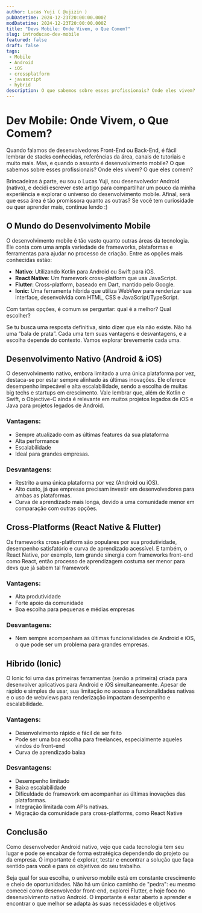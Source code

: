 ```yaml
---
author: Lucas Yuji ( @ujizin )
pubDatetime: 2024-12-23T20:00:00.000Z
modDatetime: 2024-12-23T20:00:00.000Z
title: "Devs Mobile: Onde Vivem, o Que Comem?"
slug: introducao-dev-mobile
featured: false
draft: false
tags:
 - Mobile
 - Android
 - iOS
 - crossplatform
 - javascript
 - hybrid
description: O que sabemos sobre esses profissionais? Onde eles vivem? O que eles comem?
---
```


# Dev Mobile: Onde Vivem, o Que Comem?

Quando falamos de desenvolvedores Front-End ou Back-End, é fácil lembrar de stacks conhecidas, referências da área, canais de tutoriais e muito mais. Mas, e quando o assunto é desenvolvimento mobile? O que sabemos sobre esses profissionais? Onde eles vivem? O que eles comem?

Brincadeiras à parte, eu sou o Lucas Yuji, sou desenvolvedor Android (nativo), e decidi escrever este artigo para compartilhar um pouco da minha experiência e explorar o universo do desenvolvimento mobile. Afinal, será que essa área é tão promissora quanto as outras? Se você tem curiosidade ou quer aprender mais, continue lendo :)

## O Mundo do Desenvolvimento Mobile

O desenvolvimento mobile é tão vasto quanto outras áreas da tecnologia. Ele conta com uma ampla variedade de frameworks, plataformas e ferramentas para ajudar no processo de criação. Entre as opções mais conhecidas estão:

- **Nativo**: Utilizando Kotlin para Android ou Swift para iOS.
- **React Native**: Um framework cross-platform que usa JavaScript.
- **Flutter**: Cross-platform, baseado em Dart, mantido pelo Google.
- **Ionic**: Uma ferramenta híbrida que utiliza WebView para renderizar sua interface, desenvolvida com HTML, CSS e JavaScript/TypeScript.

Com tantas opções, é comum se perguntar: qual é a melhor? Qual escolher? 

Se tu busca uma resposta definitiva, sinto dizer que ela não existe. Não há uma “bala de prata”. Cada uma tem suas vantagens e desvantagens, e a escolha depende do contexto. Vamos explorar brevemente cada uma.

## Desenvolvimento Nativo (Android & iOS)

O desenvolvimento nativo, embora limitado a uma única plataforma por vez, destaca-se por estar sempre alinhado às últimas inovações. Ele oferece desempenho impecável e alta escalabilidade, sendo a escolha de muitas big techs e startups em crescimento. Vale lembrar que, além de Kotlin e Swift, o Objective-C ainda é relevante em muitos projetos legados de iOS e Java para projetos legados de Android.

### Vantagens:
- Sempre atualizado com as últimas features da sua plataforma
- Alta performance
- Escalabilidade
- Ideal para grandes empresas.

### Desvantagens:
- Restrito a uma única plataforma por vez (Android ou iOS).
- Alto custo, já que empresas precisam investir em desenvolvedores para ambas as plataformas.
- Curva de aprendizado mais longa, devido a uma comunidade menor em comparação com outras opções.

## Cross-Platforms (React Native & Flutter)

Os frameworks cross-platform são populares por sua produtividade, desempenho satisfatório e curva de aprendizado acessível. E também, o React Native, por exemplo, tem grande sinergia com frameworks front-end como React, então processo de aprendizagem costuma ser menor para devs que já sabem tal framework

### Vantagens:
- Alta produtividade
- Forte apoio da comunidade
- Boa escolha para pequenas e médias empresas

### Desvantagens:
- Nem sempre acompanham as últimas funcionalidades de Android e iOS, o que pode ser um problema para grandes empresas.

## Híbrido (Ionic)

O Ionic foi uma das primeiras ferramentas (senão a primeira) criada para desenvolver aplicativos para Android e iOS simultaneamente. Apesar de rápido e simples de usar, sua limitação no acesso a funcionalidades nativas e o uso de webviews para renderização impactam desempenho e escalabilidade.

### Vantagens:
- Desenvolvimento rápido e fácil de ser feito
- Pode ser uma boa escolha para freelances, especialmente aqueles vindos do front-end
- Curva de aprendizado baixa

### Desvantagens:
- Desempenho limitado
- Baixa escalabilidade
- Dificuldade do framework em acompanhar as últimas inovações das plataformas.
- Integração limitada com APIs nativas.
- Migração da comunidade para cross-platforms, como React Native 

## **Conclusão**

Como desenvolvedor Android nativo, vejo que cada tecnologia tem seu lugar e pode se encaixar de forma estratégica dependendo do projeto ou da empresa. O importante é explorar, testar e encontrar a solução que faça sentido para você e para os objetivos do seu trabalho.

Seja qual for sua escolha, o universo mobile está em constante crescimento e cheio de oportunidades. Não há um único caminho de "pedra": eu mesmo comecei como desenvolvedor front-end, explorei Flutter, e hoje foco no desenvolvimento nativo Android. O importante é estar aberto a aprender e encontrar o que melhor se adapta às suas necessidades e objetivos

